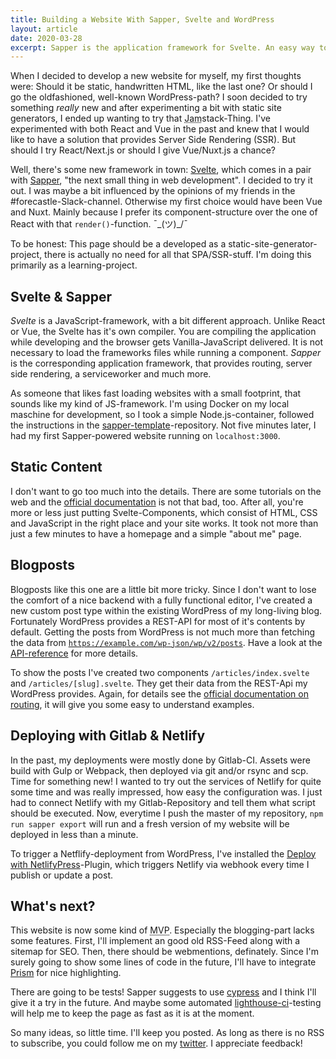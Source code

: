 ```yaml
---
title: Building a Website With Sapper, Svelte and WordPress
layout: article
date: 2020-03-28
excerpt: Sapper is the application framework for Svelte. An easy way to build a server side rendered single page application. (Bingo!) WordPress is used as a backend for articles like this one. Here are some details.
---
```


When I decided to develop a new website for myself, my first thoughts were: Should it be static, handwritten HTML, like the last one? Or should I go the oldfashioned, well-known WordPress-path? I soon decided to try something <em>really</em> new and after experimenting a bit with static site generators, I ended up wanting to try that <abbr title="JavaScript, APIs, and Markup">Jam</abbr>stack-Thing. I've experimented with both React and Vue in the past and knew that I would like to have a solution that provides Server Side Rendering (SSR). But should I try React/Next.js or should I give Vue/Nuxt.js a chance?

Well, there's some new framework in town: <a href="https://svelte.dev">Svelte</a>, which comes in a pair with <a href="https://sapper.svelte.dev">Sapper</a>, "the next small thing in web development". I decided to try it out. I was maybe a bit influenced by the opinions of my friends in the #forecastle-Slack-channel. Otherwise my first choice would have been Vue and Nuxt. Mainly because I prefer its component-structure over the one of React with that <code>render()</code>-function. ¯\_(ツ)\_/¯

To be honest: This page should be a developed as a static-site-generator-project, there is actually no need for all that SPA/SSR-stuff. I'm doing this primarily as a learning-project.

## Svelte &amp; Sapper

<em>Svelte</em> is a JavaScript-framework, with a bit different approach. Unlike React or Vue, the Svelte has it's own compiler. You are compiling the application while developing and the browser gets Vanilla-JavaScript delivered. It is not necessary to load the frameworks files while running a component. <em>Sapper</em> is the corresponding application framework, that provides routing, server side rendering, a serviceworker and much more.

As someone that likes fast loading websites with a small footprint, that sounds like my kind of JS-framework. I'm using Docker on my local maschine for development, so I took a simple Node.js-container, followed the instructions in the <a href="https://github.com/sveltejs/sapper-template">sapper-template</a>-repository. Not five minutes later, I had my first Sapper-powered website running on <code>localhost:3000</code>.

## Static Content

I don't want to go too much into the details. There are some tutorials on the web and the <a href="https://sapper.svelte.dev/docs#Getting_started">official documentation</a> is not that bad, too. After all, you're more or less just putting Svelte-Components, which consist of HTML, CSS and JavaScript in the right place and your site works. It took not more than just a few minutes to have a homepage and a simple "about me" page.

## Blogposts

Blogposts like this one are a little bit more tricky. Since I don't want to lose the comfort of a nice backend with a fully functional editor, I've created a new custom post type within the existing WordPress of my long-living blog. Fortunately WordPress provides a REST-API for most of it's contents by default. Getting the posts from WordPress is not much more than fetching the data from <code>https://example.com/wp-json/wp/v2/posts</code>. Have a look at the <a href="https://developer.wordpress.org/rest-api/reference/">API-reference</a> for more details.

To show the posts I've created two components <code>/articles/index.svelte</code> and <code>/articles/[slug].svelte</code>. They get their data from the REST-Api my WordPress provides. Again, for details see the <a href="https://sapper.svelte.dev/docs#Routing">official documentation on routing</a>, it will give you some easy to understand examples.

## Deploying with Gitlab &amp; Netlify

In the past, my deployments were mostly done by Gitlab-CI. Assets were build with Gulp or Webpack, then deployed via git and/or rsync and scp. Time for something new! I wanted to try out the services of Netlify for quite some time and was really impressed, how easy the configuration was. I just had to connect Netlify with my Gitlab-Repository and tell them what script should be executed. Now, everytime I push the master of my repository, <code>npm run sapper export</code> will run and a fresh version of my website will be deployed in less than a minute.

To trigger a Netflify-deployment from WordPress, I've installed the <a href="https://wordpress.org/plugins/deploy-netlifypress/">Deploy with NetlifyPress</a>-Plugin, which triggers Netlify via webhook every time I publish or update a post.

## What's next?

This website is now some kind of <abbr title="minimum viable product">MVP</abbr>. Especially the blogging-part lacks some features. First, I'll implement an good old RSS-Feed along with a sitemap for SEO. Then, there should be webmentions, definately. Since I'm surely going to show some lines of code in the future, I'll have to integrate <a href="https://prismjs.com/">Prism</a> for nice highlighting.

There are going to be tests! Sapper suggests to use <a href="https://www.cypress.io/">cypress</a> and I think I'll give it a try in the future. And maybe some automated <a href="https://github.com/GoogleChrome/lighthouse-ci">lighthouse-ci</a>-testing will help me to keep the page as fast as it is at the moment.

So many ideas, so little time. I'll keep you posted. As long as there is no RSS to subscribe, you could follow me on my <a href="https://twitter.com/schneyra/">twitter</a>. I appreciate feedback!
